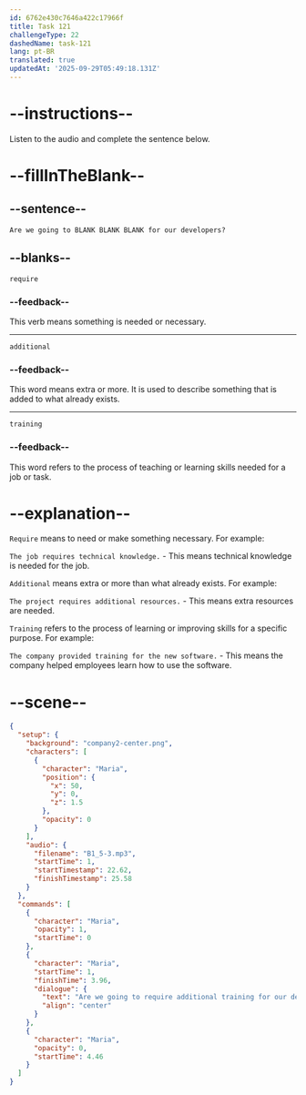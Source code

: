 ```yaml
---
id: 6762e430c7646a422c17966f
title: Task 121
challengeType: 22
dashedName: task-121
lang: pt-BR
translated: true
updatedAt: '2025-09-29T05:49:18.131Z'
---
```

<!-- (audio) Maria: Are we going to require additional training for our developers? -->

# --instructions--

Listen to the audio and complete the sentence below.

# --fillInTheBlank--

## --sentence--

`Are we going to BLANK BLANK BLANK for our developers?`

## --blanks--

`require`

### --feedback--

This verb means something is needed or necessary.

---

`additional`

### --feedback--

This word means extra or more. It is used to describe something that is added to what already exists.

---

`training`

### --feedback--

This word refers to the process of teaching or learning skills needed for a job or task.

# --explanation--

`Require` means to need or make something necessary. For example: 

`The job requires technical knowledge.` - This means technical knowledge is needed for the job.  

`Additional` means extra or more than what already exists. For example:

`The project requires additional resources.` - This means extra resources are needed.  

`Training` refers to the process of learning or improving skills for a specific purpose. For example: 

`The company provided training for the new software.` - This means the company helped employees learn how to use the software.

# --scene--

```json
{
  "setup": {
    "background": "company2-center.png",
    "characters": [
      {
        "character": "Maria",
        "position": {
          "x": 50,
          "y": 0,
          "z": 1.5
        },
        "opacity": 0
      }
    ],
    "audio": {
      "filename": "B1_5-3.mp3",
      "startTime": 1,
      "startTimestamp": 22.62,
      "finishTimestamp": 25.58
    }
  },
  "commands": [
    {
      "character": "Maria",
      "opacity": 1,
      "startTime": 0
    },
    {
      "character": "Maria",
      "startTime": 1,
      "finishTime": 3.96,
      "dialogue": {
        "text": "Are we going to require additional training for our developers?",
        "align": "center"
      }
    },
    {
      "character": "Maria",
      "opacity": 0,
      "startTime": 4.46
    }
  ]
}
```
